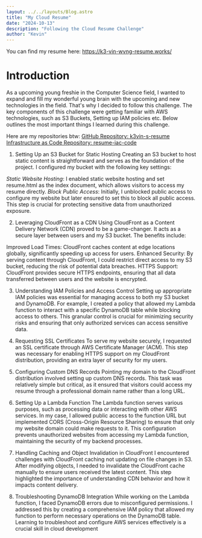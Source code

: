 ```yaml
---
layout: ../../layouts/Blog.astro
title: "My Cloud Resume"
date: "2024-10-13"
description: "Following the Cloud Resume Challenge"
author: "Kevin"
---
```


You can find my resume here: https://k3-vin-wvng-resume.works/

# Introduction
As a upcoming young freshie in the Computer Science field, I wanted to expand and fill my wonderful young
brain with the upcoming and new technologies in the field. That's why I decided to follow this challenge.
The key components of this challenge were getting familiar with AWS technologies, such as S3 Buckets, Setting up IAM
policies etc. Below outlines the most important things I learned during this challenge.

Here are my repositories btw: 
[GitHub Repository: k3vin-s-resume](https://github.com/k499wang/k3vin-s-resume)
[Infrastructure as Code Repository: resume-iac-code](https://github.com/k499wang/resume-iac-code)


1. Setting Up an S3 Bucket for Static Hosting
Creating an S3 bucket to host static content is straightforward and serves as the foundation of the project. I configured my bucket with the following key settings:

*Static Website Hosting*: I enabled static website hosting and set resume.html as the index document, which allows visitors to access my resume directly.
*Block Public Access*: Initially, I unblocked public access to configure my website but later ensured to set this to block all public access. This step is crucial for protecting sensitive data from unauthorized exposure.

2. Leveraging CloudFront as a CDN
Using CloudFront as a Content Delivery Network (CDN) proved to be a game-changer. It acts as a secure layer between users and my S3 bucket. The benefits include:

Improved Load Times: CloudFront caches content at edge locations globally, significantly speeding up access for users.
Enhanced Security: By serving content through CloudFront, I could restrict direct access to my S3 bucket, reducing the risk of potential data breaches.
HTTPS Support: CloudFront provides secure HTTPS endpoints, ensuring that all data transferred between users and the website is encrypted.

3. Understanding IAM Policies and Access Control
Setting up appropriate IAM policies was essential for managing access to both my S3 bucket and DynamoDB. For example, I created a policy that allowed my Lambda function to interact with a specific DynamoDB table while blocking access to others. This granular control is crucial for minimizing security risks and ensuring that only authorized services can access sensitive data.

4. Requesting SSL Certificates
To serve my website securely, I requested an SSL certificate through AWS Certificate Manager (ACM). This step was necessary for enabling HTTPS support on my CloudFront distribution, providing an extra layer of security for my users.

5. Configuring Custom DNS Records
Pointing my domain to the CloudFront distribution involved setting up custom DNS records. This task was relatively simple but critical, as it ensured that visitors could access my resume through a professional domain name rather than a long URL.

6. Setting Up a Lambda Function
The Lambda function serves various purposes, such as processing data or interacting with other AWS services. In my case, I allowed public access to the function URL but implemented CORS (Cross-Origin Resource Sharing) to ensure that only my website domain could make requests to it. This configuration prevents unauthorized websites from accessing my Lambda function, maintaining the security of my backend processes.

7. Handling Caching and Object Invalidation in CloudFront
I encountered challenges with CloudFront caching not updating on file changes in S3. After modifying objects, I needed to invalidate the CloudFront cache manually to ensure users received the latest content. This step highlighted the importance of understanding CDN behavior and how it impacts content delivery.

8. Troubleshooting DynamoDB Integration
While working on the Lambda function, I faced DynamoDB errors due to misconfigured permissions. I addressed this by creating a comprehensive IAM policy that allowed my function to perform necessary operations on the DynamoDB table. Learning to troubleshoot and configure AWS services effectively is a crucial skill in cloud development